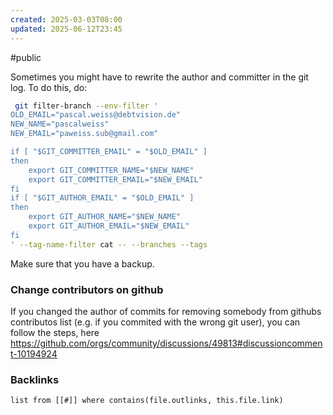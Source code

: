```yaml
---
created: 2025-03-03T08:00
updated: 2025-06-12T23:45
---
```

#public 

Sometimes you might have to rewrite the author and committer in the git log. To do this, do:
```bash
 git filter-branch --env-filter '
OLD_EMAIL="pascal.weiss@debtvision.de"
NEW_NAME="pascalweiss"
NEW_EMAIL="paweiss.sub@gmail.com"

if [ "$GIT_COMMITTER_EMAIL" = "$OLD_EMAIL" ]
then
    export GIT_COMMITTER_NAME="$NEW_NAME"
    export GIT_COMMITTER_EMAIL="$NEW_EMAIL"
fi
if [ "$GIT_AUTHOR_EMAIL" = "$OLD_EMAIL" ]
then
    export GIT_AUTHOR_NAME="$NEW_NAME"
    export GIT_AUTHOR_EMAIL="$NEW_EMAIL"
fi
' --tag-name-filter cat -- --branches --tags
```

Make sure that you have a backup.

### Change contributors on github
If you changed the author of commits for removing somebody from githubs contributos list (e.g. if you commited with the wrong git user), you can follow the steps, here https://github.com/orgs/community/discussions/49813#discussioncomment-10194924

### Backlinks
```dataview 
list from [[#]] where contains(file.outlinks, this.file.link)
```

